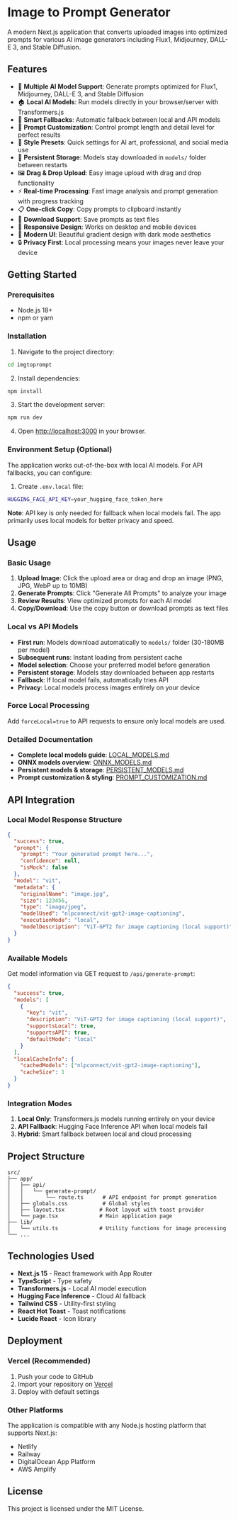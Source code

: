 # Image to Prompt Generator

A modern Next.js application that converts uploaded images into optimized prompts for various AI image generators including Flux1, Midjourney, DALL-E 3, and Stable Diffusion.

## Features

- 🎯 **Multiple AI Model Support**: Generate prompts optimized for Flux1, Midjourney, DALL-E 3, and Stable Diffusion
- 🏠 **Local AI Models**: Run models directly in your browser/server with Transformers.js
- 🔄 **Smart Fallbacks**: Automatic fallback between local and API models
- 📝 **Prompt Customization**: Control prompt length and detail level for perfect results
- 🎨 **Style Presets**: Quick settings for AI art, professional, and social media use
- 💾 **Persistent Storage**: Models stay downloaded in `models/` folder between restarts
- 🖼️ **Drag & Drop Upload**: Easy image upload with drag and drop functionality
- ⚡ **Real-time Processing**: Fast image analysis and prompt generation with progress tracking
- 📋 **One-click Copy**: Copy prompts to clipboard instantly
- 💾 **Download Support**: Save prompts as text files
- 📱 **Responsive Design**: Works on desktop and mobile devices
- 🎨 **Modern UI**: Beautiful gradient design with dark mode aesthetics
- 🔒 **Privacy First**: Local processing means your images never leave your device

## Getting Started

### Prerequisites

- Node.js 18+ 
- npm or yarn

### Installation

1. Navigate to the project directory:
```bash
cd imgtoprompt
```

2. Install dependencies:
```bash
npm install
```

3. Start the development server:
```bash
npm run dev
```

4. Open [http://localhost:3000](http://localhost:3000) in your browser.

### Environment Setup (Optional)

The application works out-of-the-box with local AI models. For API fallbacks, you can configure:

1. Create `.env.local` file:
```bash
HUGGING_FACE_API_KEY=your_hugging_face_token_here
```

**Note**: API key is only needed for fallback when local models fail. The app primarily uses local models for better privacy and speed.

## Usage

### Basic Usage
1. **Upload Image**: Click the upload area or drag and drop an image (PNG, JPG, WebP up to 10MB)
2. **Generate Prompts**: Click "Generate All Prompts" to analyze your image
3. **Review Results**: View optimized prompts for each AI model
4. **Copy/Download**: Use the copy button or download prompts as text files

### Local vs API Models
- **First run**: Models download automatically to `models/` folder (30-180MB per model)
- **Subsequent runs**: Instant loading from persistent cache
- **Model selection**: Choose your preferred model before generation
- **Persistent storage**: Models stay downloaded between app restarts
- **Fallback**: If local model fails, automatically tries API
- **Privacy**: Local models process images entirely on your device

### Force Local Processing
Add `forceLocal=true` to API requests to ensure only local models are used.

### Detailed Documentation
- **Complete local models guide**: [LOCAL_MODELS.md](./LOCAL_MODELS.md)
- **ONNX models overview**: [ONNX_MODELS.md](./ONNX_MODELS.md)
- **Persistent models & storage**: [PERSISTENT_MODELS.md](./PERSISTENT_MODELS.md)
- **Prompt customization & styling**: [PROMPT_CUSTOMIZATION.md](./PROMPT_CUSTOMIZATION.md)

## API Integration

### Local Model Response Structure
```json
{
  "success": true,
  "prompt": {
    "prompt": "Your generated prompt here...",
    "confidence": null,
    "isMock": false
  },
  "model": "vit",
  "metadata": {
    "originalName": "image.jpg",
    "size": 123456,
    "type": "image/jpeg",
    "modelUsed": "nlpconnect/vit-gpt2-image-captioning",
    "executionMode": "local",
    "modelDescription": "ViT-GPT2 for image captioning (local support)"
  }
}
```

### Available Models
Get model information via GET request to `/api/generate-prompt`:
```json
{
  "success": true,
  "models": [
    {
      "key": "vit",
      "description": "ViT-GPT2 for image captioning (local support)",
      "supportsLocal": true,
      "supportsAPI": true,
      "defaultMode": "local"
    }
  ],
  "localCacheInfo": {
    "cachedModels": ["nlpconnect/vit-gpt2-image-captioning"],
    "cacheSize": 1
  }
}
```

### Integration Modes

1. **Local Only**: Transformers.js models running entirely on your device
2. **API Fallback**: Hugging Face Inference API when local models fail  
3. **Hybrid**: Smart fallback between local and cloud processing

## Project Structure

```
src/
├── app/
│   ├── api/
│   │   └── generate-prompt/
│   │       └── route.ts      # API endpoint for prompt generation
│   ├── globals.css           # Global styles
│   ├── layout.tsx           # Root layout with toast provider
│   └── page.tsx             # Main application page
├── lib/
│   └── utils.ts             # Utility functions for image processing
└── ...
```

## Technologies Used

- **Next.js 15** - React framework with App Router
- **TypeScript** - Type safety
- **Transformers.js** - Local AI model execution
- **Hugging Face Inference** - Cloud AI fallback
- **Tailwind CSS** - Utility-first styling
- **React Hot Toast** - Toast notifications
- **Lucide React** - Icon library

## Deployment

### Vercel (Recommended)

1. Push your code to GitHub
2. Import your repository on [Vercel](https://vercel.com)
3. Deploy with default settings

### Other Platforms

The application is compatible with any Node.js hosting platform that supports Next.js:
- Netlify
- Railway
- DigitalOcean App Platform
- AWS Amplify

## License

This project is licensed under the MIT License.
